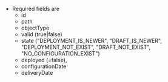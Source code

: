 * Required fields are
    * id
    * path
    * objectType
    * valid (true|false)
    * state ("DEPLOYMENT_IS_NEWER", "DRAFT_IS_NEWER", "DEPLOYMENT_NOT_EXIST", "DRAFT_NOT_EXIST", "NO_CONFIGURATION_EXIST")
    * deployed (=false),
	* configurationDate
	* deliveryDate    
